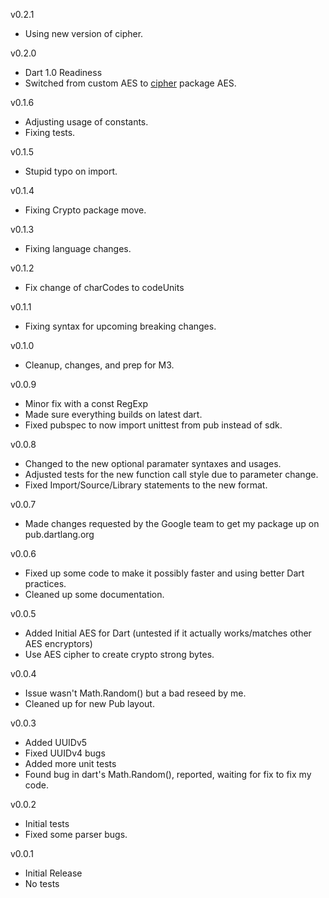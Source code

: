 v0.2.1
- Using new version of cipher.

v0.2.0
- Dart 1.0 Readiness
- Switched from custom AES to [cipher](https://github.com/izaera/cipher) package AES.

v0.1.6
- Adjusting usage of constants.
- Fixing tests.

v0.1.5
- Stupid typo on import.

v0.1.4
- Fixing Crypto package move.

v0.1.3
- Fixing language changes.

v0.1.2
- Fix change of charCodes to codeUnits

v0.1.1
- Fixing syntax for upcoming breaking changes.

v0.1.0
- Cleanup, changes, and prep for M3.

v0.0.9
- Minor fix with a const RegExp
- Made sure everything builds on latest dart.
- Fixed pubspec to now import unittest from pub instead of sdk.

v0.0.8
- Changed to the new optional paramater syntaxes and usages.
- Adjusted tests for the new function call style due to parameter change.
- Fixed Import/Source/Library statements to the new format.

v0.0.7
- Made changes requested by the Google team to get my package up on pub.dartlang.org

v0.0.6
- Fixed up some code to make it possibly faster and using better Dart practices.
- Cleaned up some documentation.

v0.0.5
- Added Initial AES for Dart (untested if it actually works/matches other AES encryptors)
- Use AES cipher to create crypto strong bytes.

v0.0.4
- Issue wasn't Math.Random() but a bad reseed by me.
- Cleaned up for new Pub layout.

v0.0.3
- Added UUIDv5
- Fixed UUIDv4 bugs
- Added more unit tests
- Found bug in dart's Math.Random(), reported, waiting for fix to fix my code.

v0.0.2
- Initial tests
- Fixed some parser bugs.

v0.0.1
- Initial Release
- No tests
